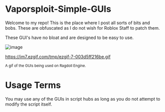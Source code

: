 # Vaporsploit-Simple-GUIs

Welcome to my repo! This is the place where I post all sorts of bits and bobs.
These are obfuscated as I do not wish for Roblox Staff to patch them.

These GUI's have no bloat and are designed to be easy to use.

![image](https://user-images.githubusercontent.com/77796853/111051543-be985500-844b-11eb-903e-6a93b2f545f4.png)

https://im7.ezgif.com/tmp/ezgif-7-003d5ff216be.gif

<sub> A gif of the GUIs being used on Ragdoll Engine. <sub>

# Usage Terms

You may use any of the GUIs in script hubs as long as you do not attempt to modify the script itself.
